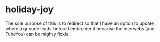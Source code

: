 # holiday-joy
The sole purpose of this is to redirect so that I have an option to update where a qr code leads before I embroider it because the interwebs (and TubeYou) can be mighty fickle.
